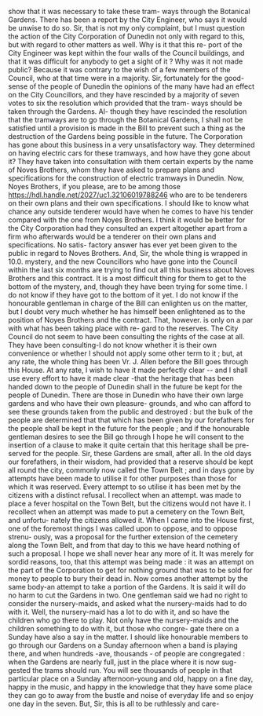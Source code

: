show that it was necessary to take these tram- ways through the Botanical Gardens. There has been a report by the City Engineer, who says it would be unwise to do so. Sir, that is not my only complaint, but I must question the action of the City Corporation of Dunedin not only with regard to this, but with regard to other matters as well. Why is it that this re- port of the City Engineer was kept within the four walls of the Council buildings, and that it was difficult for anybody to get a sight of it ? Why was it not made public? Because it was contrary to the wish of a few members of the Council, who at that time were in a majority. Sir, fortunately for the good-sense of the people of Dunedin the opinions of the many have had an effect on the City Councillors, and they have rescinded by a majority of seven votes to six the resolution which provided that the tram- ways should be taken through the Gardens. Al- though they have rescinded the resolution that the tramways are to go through the Botanical Gardens, I shall not be satisfied until a provision is made in the Bill to prevent such a thing as the destruction of the Gardens being possible in the future. The Corporation has gone about this business in a very unsatisfactory way. They determined on having electric cars for these tramways, and how have they gone about it? They have taken into consultation with them certain experts by the name of Noves Brothers, whom they have asked to prepare plans and specifications for the construction of electric tramways in Dunedin. Now, Noyes Brothers, if you please, are to be among those https://hdl.handle.net/2027/uc1.32106019788246 who are to be tenderers on their own plans and their own specifications. I should like to know what chance any outside tenderer would have when he comes to have his tender compared with the one from Noyes Brothers. I think it would be better for the City Corporation had they consulted an expert altogether apart from a firm who afterwards would be a tenderer on their own plans and specifications. No satis- factory answer has ever yet been given to the public in regard to Noves Brothers. And, Sir, the whole thing is wrapped in 10.0. mystery, and the new Councillors who have gone into the Council within the last six months are trying to find out all this business about Noves Brothers and this contract. It is a most difficult thing for them to get to the bottom of the mystery, and, though they have been trying for some time. I do not know if they have got to the bottom of it yet. I do not know if the honourable gentleman in charge of the Bill can enlighten us on the matter, but I doubt very much whether he has himself been enlightened as to the position of Noyes Brothers and the contract. That, however. is only on a par with what has been taking place with re- gard to the reserves. The City Council do not seem to have been consulting the rights of the case at all. They have been consulting-I do not know whether it is their own convenience or whether I should not apply some other term to it ; but, at any rate, the whole thing has been Vr. J. Allen before the Bill goes through this House. At any rate, I wish to have it made perfectly clear -- and I shall use every effort to have it made clear -that the heritage that has been handed down to the people of Dunedin shall in the future be kept for the people of Dunedin. There are those in Dunedin who have their own large gardens and who have their own pleasure- grounds, and who can afford to see these grounds taken from the public and destroyed : but the bulk of the people are determined that that which has been given by our forefathers for the people shall be kept in the future for the people ; and if the honourable gentleman desires to see the Bill go through I hope he will consent to the insertion of a clause to make it quite certain that this heritage shall be pre- served for the people. Sir, these Gardens are small, after all. In the old days our forefathers, in their wisdom, had provided that a reserve should be kept all round the city, commonly now called the Town Belt ; and in days gone by attempts have been made to utilise it for other purposes than those for which it was reserved. Every attempt to so utilise it has been met by the citizens with a distinct refusal. I recollect when an attempt. was made to place a fever hospital on the Town Belt, but the citizens would not have it. I recollect when an attempt was made to put a cemetery on the Town Belt, and unfortu- nately the citizens allowed it. When I came into the House first, one of the foremost things I was called upon to oppose, and to oppose strenu- ously, was a proposal for the further extension of the cemetery along the Town Belt, and from that day to this we have heard nothing of such a proposal. I hope we shall never hear any more of it. It was merely for sordid reasons, too, that this attempt was being made : it was an attempt on the part of the Corporation to get for nothing ground that was to be sold for money to people to bury their dead in. Now comes another attempt by the same body-an attempt to take a portion of the Gardens. It is said it will do no harm to cut the Gardens in two. One gentleman said we had no right to consider the nursery-maids, and asked what the nursery-maids had to do with it. Well, the nursery-maid has a lot to do with it, and so have the children who go there to play. Not only have the nursery-maids and the children something to do with it, but those who congre- gate there on a Sunday have also a say in the matter. I should like honourable members to go through our Gardens on a Sunday afternoon when a band is playing there, and when hundreds -ave, thousands - of people are congregated : when the Gardens are nearly full, just in the place where it is now sug- gested the trams should run. You will see thousands of people in that particular place on a Sunday afternoon-young and old, happy on a fine day, happy in the music, and happy in the knowledge that they have some place they can go to away from the bustle and noise of everyday life and so enjoy one day in the seven. But, Sir, this is all to be ruthlessly and care- 